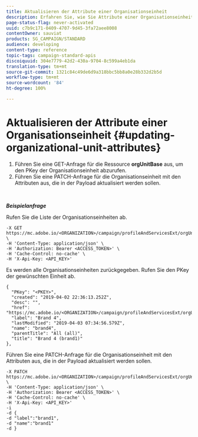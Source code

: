 ```yaml
---
title: Aktualisieren der Attribute einer Organisationseinheit
description: Erfahren Sie, wie Sie Attribute einer Organisationseinheit aktualisieren können.
page-status-flag: never-activated
uuid: c7b9c171-0409-4707-9d45-3fa72aee8008
contentOwner: sauviat
products: SG_CAMPAIGN/STANDARD
audience: developing
content-type: reference
topic-tags: campaign-standard-apis
discoiquuid: 304e7779-42d2-430a-9704-8c599a4eb1da
translation-type: tm+mt
source-git-commit: 1321c84c49de6d9a318bbc5bb8a0e28b332d2b5d
workflow-type: tm+mt
source-wordcount: '84'
ht-degree: 100%

---
```



# Aktualisieren der Attribute einer Organisationseinheit {#updating-organizational-unit-attributes}

1. Führen Sie eine GET-Anfrage für die Ressource **orgUnitBase** aus, um den PKey der Organisationseinheit abzurufen.
1. Führen Sie eine PATCH-Anfrage für die Organisationseinheit mit den Attributen aus, die in der Payload aktualisiert werden sollen.

<br/>

***Beispielanfrage***

Rufen Sie die Liste der Organisationseinheiten ab.

```
-X GET https://mc.adobe.io/<ORGANIZATION>/campaign/profileAndServicesExt/orgUnitBase/ \
-H 'Content-Type: application/json' \
-H 'Authorization: Bearer <ACCESS_TOKEN>' \
-H 'Cache-Control: no-cache' \
-H 'X-Api-Key: <API_KEY>'
```

Es werden alle Organisationseinheiten zurückgegeben. Rufen Sie den PKey der gewünschten Einheit ab.

```
{
  "PKey": "<PKEY>",
  "created": "2019-04-02 22:36:13.252Z",
  "desc": "",
  "href": "https://mc.adobe.io/<ORGANIZATION>/campaign/profileAndServicesExt/orgUnitBase/<PKEY>",
  "label": "Brand 4",
  "lastModified": "2019-04-03 07:34:56.579Z",
  "name": "brand4",
  "parentTitle": "All (all)",
  "title": "Brand 4 (brand1)"
},
```

Führen Sie eine PATCH-Anfrage für die Organisationseinheit mit den Attributen aus, die in der Payload aktualisiert werden sollen.

```
-X PATCH https://mc.adobe.io/<ORGANIZATION>/campaign/profileAndServicesExt/orgUnitBase/<PKEY> \
-H 'Content-Type: application/json' \
-H 'Authorization: Bearer <ACCESS_TOKEN>' \
-H 'Cache-Control: no-cache' \
-H 'X-Api-Key: <API_KEY>'
-i
-d {
-d "label":"brand1",
-d "name":"brand1"
-d }
```

<!-- + réponse -->
